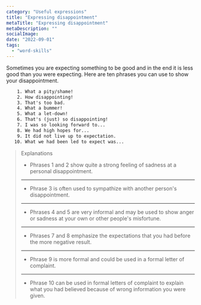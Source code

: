 ```yaml
---
category: "Useful expressions"
title: "Expressing disappointment"
metaTitle: "Expressing disappointment"
metaDescription: ""
socialImage:
date: "2022-09-01"
tags:
  - "word-skills"
---
```


Sometimes you are expecting something to be good and in the end it is less good than you were expecting. Here are ten phrases you can use to show your disappointment.

```txt
    1. What a pity/shame!
    2. How disappointing!
    3. That's too bad.
    4. What a bummer!
    5. What a let-down!
    6. That's (just) so disappointing!
    7. I was so looking forward to...
    8. We had high hopes for...
    9. It did not live up to expectation.
   10. What we had been led to expect was...
```

> Explanations
>
> - Phrases 1 and 2 show quite a strong feeling of sadness at a personal disappointment.
>
> ---
>
> - Phrase 3 is often used to sympathize with another person's disappointment.
>
> ---
>
> - Phrases 4 and 5 are very informal and may be used to show anger or sadness at your own or other people's misfortune.
>
> ---
>
> - Phrases 7 and 8 emphasize the expectations that you had before the more negative result.
>
> ---
>
> - Phrase 9 is more formal and could be used in a formal letter of complaint.
>
> ---
>
> - Phrase 10 can be used in formal letters of complaint to explain what you had believed because of wrong information you were given.
